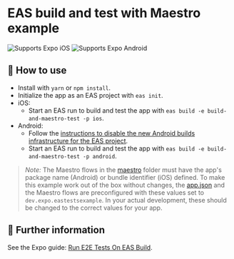 # EAS build and test with Maestro example

<p>
  <!-- iOS -->
  <img alt="Supports Expo iOS" longdesc="Supports Expo iOS" src="https://img.shields.io/badge/iOS-4630EB.svg?style=flat-square&logo=APPLE&labelColor=999999&logoColor=fff" />
  <!-- Android -->
  <img alt="Supports Expo Android" longdesc="Supports Expo Android" src="https://img.shields.io/badge/Android-4630EB.svg?style=flat-square&logo=ANDROID&labelColor=A4C639&logoColor=fff" />
</p>

## 🚀 How to use

- Install with `yarn` or `npm install`.
- Initialize the app as an EAS project with `eas init`.
- iOS:
  - Start an EAS run to build and test the app with `eas build -e build-and-maestro-test -p ios`.
- Android:
  - Follow the [instructions to disable the new Android builds infrastructure for the EAS project](https://docs.expo.dev/build-reference/e2e-tests/#disable-new-android-builds-infrastructure).
  - Start an EAS run to build and test the app with `eas build -e build-and-maestro-test -p android`.

> _Note:_ The Maestro flows in the [maestro](./maestro/) folder must have the app's package name (Android) or bundle identifier (iOS) defined. To make this example work out of the box without changes, the [app.json](./app.json) and the Maestro flows are preconfigured with these values set to `dev.expo.eastestsexample`. In your actual development, these should be changed to the correct values for your app.

## 📝 Further information

See the Expo guide: [Run E2E Tests On EAS Build](https://docs.expo.dev/build-reference/e2e-tests/).
